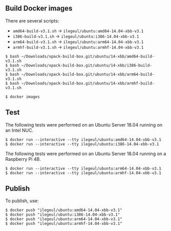 
## Build Docker images

There are several scripts:

- `amd64-build-v3.1.sh` -> `ilegeul/ubuntu:amd64-14.04-xbb-v3.1`
- `i386-build-v3.1.sh` -> `ilegeul/ubuntu:i386-14.04-xbb-v3.1`
- `arm64-build-v3.1.sh` -> `ilegeul/ubuntu:arm64-14.04-xbb-v3.1`
- `armhf-build-v3.1.sh` -> `ilegeul/ubuntu:armhf-14.04-xbb-v3.1`

```console
$ bash ~/Downloads/xpack-build-box.git/ubuntu/14-xbb/amd64-build-v3.1.sh
$ bash ~/Downloads/xpack-build-box.git/ubuntu/14-xbb/i386-build-v3.1.sh
$ bash ~/Downloads/xpack-build-box.git/ubuntu/14-xbb/arm64-build-v3.1.sh
$ bash ~/Downloads/xpack-build-box.git/ubuntu/14-xbb/armhf-build-v3.1.sh

$ docker images
```

## Test

The following tests were performed on an Ubuntu Server
18.04 running on an Intel NUC.

```console
$ docker run --interactive --tty ilegeul/ubuntu:amd64-14.04-xbb-v3.1
$ docker run --interactive --tty ilegeul/ubuntu:i386-14.04-xbb-v3.1
```

The following tests were performed on an Ubuntu Server
18.04 running on a Raspberry Pi 4B.

```console
$ docker run --interactive --tty ilegeul/ubuntu:arm64-14.04-xbb-v3.1
$ docker run --interactive --tty ilegeul/ubuntu:armhf-14.04-xbb-v3.1
```

## Publish

To publish, use:

```console
$ docker push "ilegeul/ubuntu:amd64-14.04-xbb-v3.1"
$ docker push "ilegeul/ubuntu:i386-14.04-xbb-v3.1"
$ docker push "ilegeul/ubuntu:arm64-14.04-xbb-v3.1"
$ docker push "ilegeul/ubuntu:armhf-14.04-xbb-v3.1"
```
